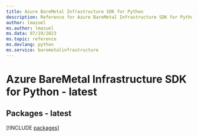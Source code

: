 ```yaml
---
title: Azure BareMetal Infrastructure SDK for Python
description: Reference for Azure BareMetal Infrastructure SDK for Python
author: lmazuel
ms.author: lmazuel
ms.data: 07/19/2023
ms.topic: reference
ms.devlang: python
ms.service: baremetalinfrastructure
---
```

# Azure BareMetal Infrastructure SDK for Python - latest
## Packages - latest
[!INCLUDE [packages](baremetal-infrastructure-index.md)]